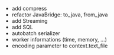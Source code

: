 - add compress
- refactor JavaBridge: to_java, from_java
- add Streaming
- add SQL
- autobatch serializer
- worker informations (time, memory, ...)
- encoding parameter to context.text_file
